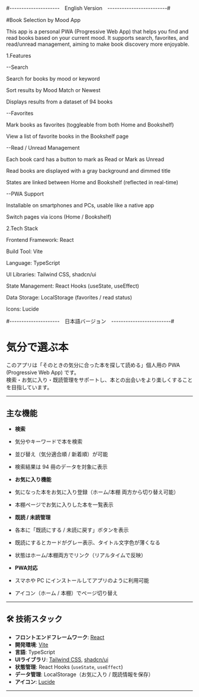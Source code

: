 #---------------------　English Version　-------------------------#

#Book Selection by Mood App

This app is a personal PWA (Progressive Web App) that helps you find and read books based on your current mood.
It supports search, favorites, and read/unread management, aiming to make book discovery more enjoyable.

1.Features

--Search

Search for books by mood or keyword

Sort results by Mood Match or Newest

Displays results from a dataset of 94 books


--Favorites

Mark books as favorites (toggleable from both Home and Bookshelf)

View a list of favorite books in the Bookshelf page


--Read / Unread Management

Each book card has a button to mark as Read or Mark as Unread

Read books are displayed with a gray background and dimmed title

States are linked between Home and Bookshelf (reflected in real-time)


--PWA Support

Installable on smartphones and PCs, usable like a native app

Switch pages via icons (Home / Bookshelf)


2.Tech Stack

Frontend Framework: React

Build Tool: Vite

Language: TypeScript

UI Libraries: Tailwind CSS, shadcn/ui

State Management: React Hooks (useState, useEffect)

Data Storage: LocalStorage (favorites / read status)

Icons: Lucide

#---------------------　日本語バージョン　-------------------------#
#  気分で選ぶ本

このアプリは「そのときの気分に合った本を探して読める」個人用の PWA (Progressive Web App) です。  
検索・お気に入り・既読管理をサポートし、本との出会いをより楽しくすることを目指しています。  

---

##  主な機能

-  **検索**
  - 気分やキーワードで本を検索
  - 並び替え（気分適合順 / 新着順）が可能
  - 検索結果は 94 冊のデータを対象に表示

-  **お気に入り機能**
  - 気になった本をお気に入り登録（ホーム/本棚 両方から切り替え可能）
  - 本棚ページでお気に入りした本を一覧表示

-  **既読 / 未読管理**
  - 各本に「既読にする / 未読に戻す」ボタンを表示
  - 既読にするとカードがグレー表示、タイトル文字色が薄くなる
  - 状態はホーム/本棚両方でリンク（リアルタイムで反映）

-  **PWA対応**
  - スマホや PC にインストールしてアプリのように利用可能
  - アイコン（ホーム / 本棚）でページ切り替え

---

## 🛠 技術スタック

- **フロントエンドフレームワーク**: [React](https://reactjs.org/)
- **開発環境**: [Vite](https://vitejs.dev/)
- **言語**: TypeScript
- **UIライブラリ**: [Tailwind CSS](https://tailwindcss.com/), [shadcn/ui](https://ui.shadcn.com/)
- **状態管理**: React Hooks (`useState`, `useEffect`)
- **データ管理**: LocalStorage（お気に入り / 既読情報を保存）
- **アイコン**: [Lucide](https://lucide.dev/)

---